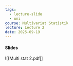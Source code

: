 ```yaml
---
tags:
  - lecture-slide
  - uni
course: Multivariat Statistik
lecture: Lecture 2
date: 2025-09-19
---
```

#### Slides
![[Multi stat 2.pdf]]